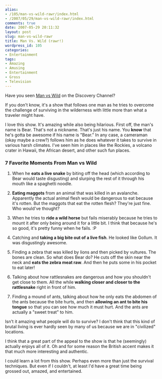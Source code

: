 ```yaml
---
alias:
- /105/man-vs-wild-rawr/index.html
- /2007/05/29/man-vs-wild-rawr/index.html
comments: true
date: 2007-05-29 20:11:32
layout: post
slug: man-vs-wild-rawr
title: Man Vs. Wild (rawr!)
wordpress_id: 105
categories:
- Entertainment
tags:
- Amazing
- Amusing
- Entertainment
- Gross
- Television
---
```


Have you seen [Man vs Wild](http://dsc.discovery.com/fansites/manvswild/manvswild.html) on the Discovery Channel?

If you don't know, it's a show that follows one man as he tries to overcome the challenge of surviving in the wilderness with little more than what a traveler might have.

I love this show.  It's amazing while also being hilarious.  First off, the man's name is Bear.  That's not a nickname.  That's just his name.  You **know** that he's gotta be awesome if his name is "Bear."  In any case, a cameraman (okay maybe a crew?) follows him as he does whatever it takes to survive in various harsh climates.  I've seen him in places like the Rockies, a volcano crater in Hawaii, the African desert, and other such fun places.



### 7 Favorite Moments From Man vs Wild






  1. When he **eats a live snake** by biting off the head (which according to Bear would taste disgusting) and slurping the rest of it through his mouth like a spaghetti noodle.


  2. **Eating maggots** from an animal that was killed in an avalanche.  Apparently the actual animal flesh would be dangerous to eat because it's rotten.  But the maggots that eat the rotten flesh?  They're just fine.  Who would've thought?


  3. When he tries to **ride a wild horse** but fails miserably because he tries to mount it after only being around it for a little bit.  I think that because he's so good, it's pretty funny when he fails.  :P


  4. Catching and **taking a big bite out of a live fish**.  He looked like Gollum.  It was disgustingly awesome.


  5. Finding a zebra that was killed by lions and then picked by vultures.  The bones are clean.  So what does Bear do?  He cuts off the skin near the neck and **eats the zebra meat raw**.  And then he puts some in his pocket to eat later!


  6. Talking about how rattlesnakes are dangerous and how you shouldn't get close to them.  All the while **walking closer and closer to the rattlesnake** right in front of him.


  7. Finding a mound of ants, talking about how he only eats the abdomen of the ants because the bite hurts, and then **allowing an ant to bite his tongue** so that you can see how much it must hurt.  And the ants are actually a "sweet treat" to him.



Isn't it amazing what people will do to survive?  I don't think that this kind of brutal living is ever hardly seen by many of us because we are in "civilized" locations.

I think that a great part of the appeal to the show is that he (seemingly) actually enjoys all of it.  Oh and for some reason the British accent makes it that much more interesting and authentic.

I could learn a lot from this show.  Perhaps even more than just the survival techniques.  But even if I couldn't, at least I'd have a great time being grossed out, amazed, and entertained.

